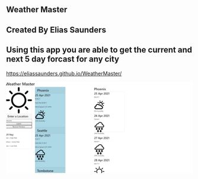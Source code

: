 ## Weather Master

## Created By Elias Saunders

## Using this app you are able to get the current and next 5 day forcast for any city

https://eliassaunders.github.io/WeatherMaster/

![Screenshot](./assets/Capture.png)
